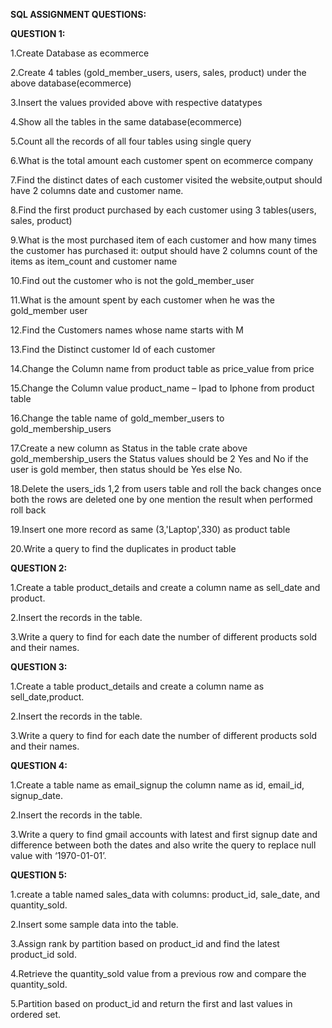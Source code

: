 **SQL ASSIGNMENT QUESTIONS:**

**QUESTION 1:**

1.Create Database as ecommerce

2.Create 4 tables (gold_member_users, users, sales, product) under the above database(ecommerce)

3.Insert the values provided above with respective datatypes

4.Show all the tables in the same database(ecommerce)

5.Count all the records of all four tables using single query

6.What is the total amount each customer spent on ecommerce company

7.Find the distinct dates of each customer visited the website,output should have 2 columns date and customer name.

8.Find the first product purchased by each customer using 3 tables(users, sales, product)

9.What is the most purchased item of each customer and how many times the customer has purchased it: output should have 2 columns count of the items as item_count and customer name

10.Find out the customer who is not the gold_member_user

11.What is the amount spent by each customer when he was the gold_member user

12.Find the Customers names whose name starts with M

13.Find the Distinct customer Id of each customer

14.Change the Column name from product table as price_value from price

15.Change the Column value product_name – Ipad to Iphone from product table

16.Change the table name of gold_member_users to gold_membership_users

17.Create a new column as Status in the table crate above gold_membership_users the Status values should be 2 Yes and No if the user is gold member, then status should be Yes else No.

18.Delete the users_ids 1,2 from users table and roll the back changes once both the rows are deleted one by one mention the result when performed roll back

19.Insert one more record as same (3,'Laptop',330) as product table

20.Write a query to find the duplicates in product table


**QUESTION 2:**

1.Create a table product_details and create a column name as sell_date and product.

2.Insert the records in the table.

3.Write a query to find for each date the number of different products sold and their names.


**QUESTION 3:**

1.Create a table product_details and create a column name as sell_date,product.

2.Insert the records in the table.

3.Write a query to find for each date the number of different products sold and their names.


**QUESTION 4:**

1.Create a table name as email_signup the column name as id, email_id, signup_date.

2.Insert the records in the table.

3.Write a query to find gmail accounts with latest and first signup date and difference between both the dates and also write the query to replace null value with ‘1970-01-01’.


**QUESTION 5:**

1.create a table named sales_data with columns: product_id, sale_date, and quantity_sold.

2.Insert some sample data into the table.

3.Assign rank by partition based on product_id and find the latest product_id sold.

4.Retrieve the quantity_sold value from a previous row and compare the quantity_sold.

5.Partition based on product_id and return the first and last values in ordered set.